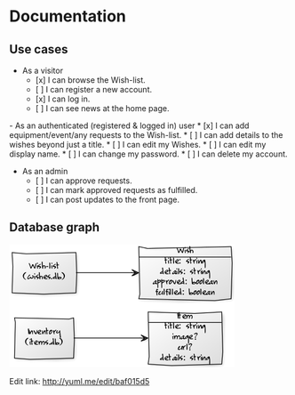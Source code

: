 # Documentation

## Use cases
-  As a visitor
	- [x] I can browse the Wish-list.
	- [ ] I can register a new account.
	- [x] I can log in.
	- [ ] I can see news at the home page.
	
- As an authenticated (registered & logged in) user
	* [x] I can add equipment/event/any requests to the Wish-list.
	* [ ] I can add details to the wishes beyond just a title.
	* [ ] I can edit my Wishes.
	* [ ] I can edit my display name.
	* [ ] I can change my password.
	* [ ] I can delete my account.
* As an admin
	* [ ] I can approve requests.
	* [ ] I can mark approved requests as fulfilled.
	* [ ] I can post updates to the front page.


## Database graph
![db structure](https://github.com/jKostet/makerspace/blob/master/documentation/db.png "DB Structure")

Edit link: http://yuml.me/edit/baf015d5

